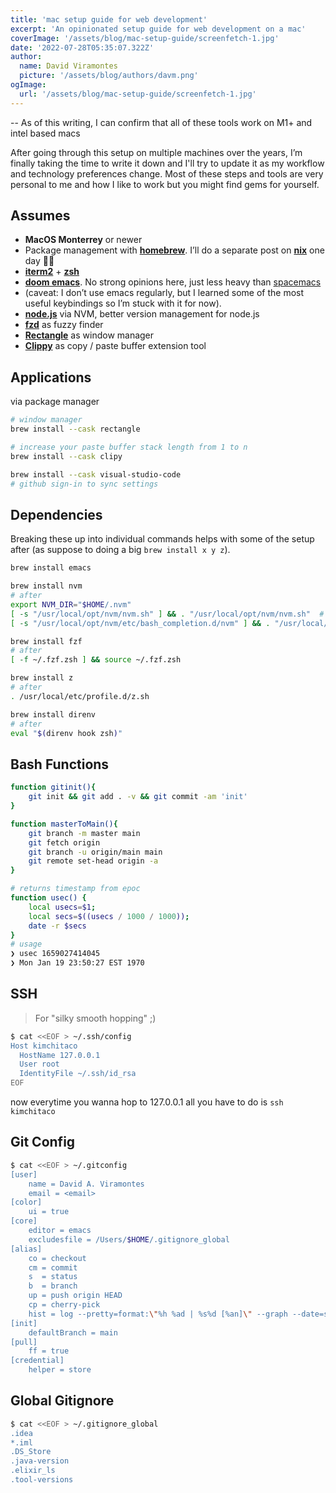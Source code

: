 ```yaml
---
title: 'mac setup guide for web development'
excerpt: 'An opinionated setup guide for web development on a mac'
coverImage: '/assets/blog/mac-setup-guide/screenfetch-1.jpg'
date: '2022-07-28T05:35:07.322Z'
author:
  name: David Viramontes
  picture: '/assets/blog/authors/davm.png'
ogImage:
  url: '/assets/blog/mac-setup-guide/screenfetch-1.jpg'
---
```


-- As of this writing, I can confirm that all of these tools work on M1+ and intel based macs

After going through this setup on multiple machines over the years,
I’m finally taking the time to write it down and I'll try to update it as my workflow and technology preferences change.
Most of these steps and tools are very personal to me and how I like to work but you might find gems for yourself.

## Assumes

- **MacOS Monterrey** or newer
- Package management with [**homebrew**](https://github.com/junegunn/fzf). I’ll do a separate post on [**nix**](https://nixos.org/) one day 🤞🏽
- [**iterm2**](https://iterm2.com/) + [**zsh**](https://ohmyz.sh/)
- [**doom emacs**](https://github.com/doomemacs/doomemacs). No strong opinions here, just less heavy than [spacemacs](https://www.spacemacs.org/)
- (caveat: I don’t use emacs regularly, but I learned some of the most useful keybindings so I’m stuck with it for now).
- [**node.js**](https://nodejs.org/en/) via NVM, better version management for node.js
- [**fzd**](https://github.com/junegunn/fzf) as fuzzy finder
- [**Rectangle**](https://rectangleapp.com/) as window manager
- **[Clippy](https://clipy-app.com/)** as copy / paste buffer extension tool

## Applications

via package manager

```bash
# window manager
brew install --cask rectangle

# increase your paste buffer stack length from 1 to n
brew install --cask clipy

brew install --cask visual-studio-code
# github sign-in to sync settings
```

## Dependencies

Breaking these up into individual commands helps with some of the setup after (as suppose to doing a big `brew install x y z`).

```bash
brew install emacs

brew install nvm
# after
export NVM_DIR="$HOME/.nvm"
[ -s "/usr/local/opt/nvm/nvm.sh" ] && . "/usr/local/opt/nvm/nvm.sh"  # This loads nvm
[ -s "/usr/local/opt/nvm/etc/bash_completion.d/nvm" ] && . "/usr/local/opt/nvm/etc/bash_completion.d/nvm"

brew install fzf
# after
[ -f ~/.fzf.zsh ] && source ~/.fzf.zsh

brew install z
# after
. /usr/local/etc/profile.d/z.sh

brew install direnv
# after
eval "$(direnv hook zsh)"
```

## Bash Functions

```bash
function gitinit(){
    git init && git add . -v && git commit -am 'init'
}

function masterToMain(){
    git branch -m master main
    git fetch origin
    git branch -u origin/main main
    git remote set-head origin -a
}

# returns timestamp from epoc
function usec() {
    local usecs=$1;
    local secs=$((usecs / 1000 / 1000));
    date -r $secs
}
# usage
❯ usec 1659027414045
❯ Mon Jan 19 23:50:27 EST 1970
```

## SSH

> For "silky smooth hopping" ;)

```bash
$ cat <<EOF > ~/.ssh/config
Host kimchitaco
  HostName 127.0.0.1
  User root
  IdentityFile ~/.ssh/id_rsa
EOF
```

now everytime you wanna hop to 127.0.0.1 all you have to do is `ssh kimchitaco`

## Git Config

```bash
$ cat <<EOF > ~/.gitconfig
[user]
	name = David A. Viramontes
	email = <email>
[color]
	ui = true
[core]
	editor = emacs
	excludesfile = /Users/$HOME/.gitignore_global
[alias]
	co = checkout
	cm = commit
	s  = status
	b  = branch
	up = push origin HEAD
	cp = cherry-pick
	hist = log --pretty=format:\"%h %ad | %s%d [%an]\" --graph --date=short
[init]
	defaultBranch = main
[pull]
	ff = true
[credential]
	helper = store
```

## Global Gitignore

```bash
$ cat <<EOF > ~/.gitignore_global
.idea
*.iml
.DS_Store
.java-version
.elixir_ls
.tool-versions
```
